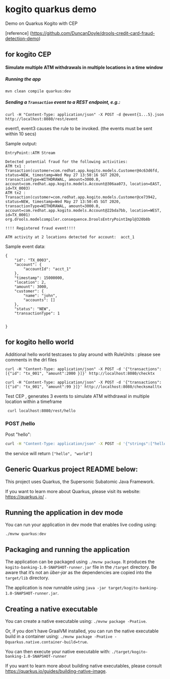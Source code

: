 # kogito quarkus demo

Demo on Quarkus Kogito with CEP

[reference] (https://github.com/DuncanDoyle/drools-credit-card-fraud-detection-demo)

## for kogito CEP

#### Simulate multiple ATM withdrawals in multiple locations in a time window

##### Running the app

`mvn clean compile quarkus:dev`

##### Sending a `Transaction` event to a REST endpoint, e.g.:

```
curl -H "Content-Type: application/json" -X POST -d @event{1...5}.json  http://localhost:8080/rest/event
```

event1, event3 causes the rule to be invoked. (the events must be sent within 10 secs)


Sample output:
```
EntryPoint::ATM Stream

Detected potential fraud for the following activities: 
ATM tx1 : Transaction(customer=com.redhat.app.kogito.models.Customer@4c63d6fd, status=NEW, timestamp=Wed May 27 13:50:16 SGT 2020, transactionType=WITHDRAWAL, amount=3000.0, account=com.redhat.app.kogito.models.Account@306aa073, location=EAST, id=TX_0003)
ATM tx2 : Transaction(customer=com.redhat.app.kogito.models.Customer@ce73942, status=NEW, timestamp=Wed May 27 13:50:45 SGT 2020, transactionType=WITHDRAWAL, amount=3000.0, account=com.redhat.app.kogito.models.Account@22bda7bb, location=WEST, id=TX_0001)
org.drools.modelcompiler.consequence.DroolsEntryPointImpl@320b8b

!!!! Registered fraud event!!!!

ATM activity at 2 locations detected for account:  acct_1
```


Sample event data:
```
{
    "id": "TX_0003",
    "account": {
        "accountId": "acct_1"
    },
    "timestamp": 15000000,
    "location": 2,
    "amount": 3000,
    "customer": {
        "name": "john",
        "accounts": []
    },
    "status": "NEW",
    "transactionType": 1

    
}
```



## for kogito hello world

Additional hello world testcases to play around with RuleUnits : please see comments in the drl files 

```
curl -H "Content-Type: application/json" -X POST -d '{"transactions":[{"id": "tx_001", "amount":2000 }]}' http://localhost:8080/checktx

curl -H "Content-Type: application/json" -X POST -d '{"transactions":[{"id": "tx_001", "amount":99 }]}' http://localhost:8080/checksmalltx
```
Test CEP , generates 3 events to simulate ATM withdrawal in multiple location within a timeframe

```
 curl localhost:8080/rest/hello
```

### POST /hello

Post "hello":

```sh
curl -H "Content-Type: application/json" -X POST -d '{"strings":["hello"]}' http://localhost:8080/hello
```

the service will return `["hello", "world"]`


## Generic Quarkus project README below:

This project uses Quarkus, the Supersonic Subatomic Java Framework.

If you want to learn more about Quarkus, please visit its website: https://quarkus.io/ .

## Running the application in dev mode

You can run your application in dev mode that enables live coding using:
```
./mvnw quarkus:dev
```

## Packaging and running the application

The application can be packaged using `./mvnw package`.
It produces the `kogito-banking-1.0-SNAPSHOT-runner.jar` file in the `/target` directory.
Be aware that it’s not an _über-jar_ as the dependencies are copied into the `target/lib` directory.

The application is now runnable using `java -jar target/kogito-banking-1.0-SNAPSHOT-runner.jar`.

## Creating a native executable

You can create a native executable using: `./mvnw package -Pnative`.

Or, if you don't have GraalVM installed, you can run the native executable build in a container using: `./mvnw package -Pnative -Dquarkus.native.container-build=true`.

You can then execute your native executable with: `./target/kogito-banking-1.0-SNAPSHOT-runner`

If you want to learn more about building native executables, please consult https://quarkus.io/guides/building-native-image.